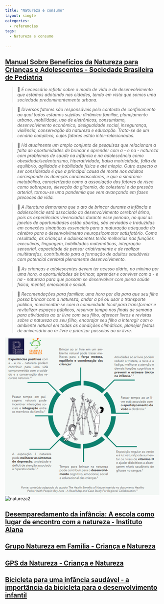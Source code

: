 ```yaml
---
title: "Natureza e consumo"
layout: single
categories:
  - referencias
tags:
  - Natureza e consumo

---
```


## [Manual Sobre Benefícios da Natureza para Crianças e Adolescentes - Sociedade Brasileira de Pediatria](https://www.sbp.com.br/fileadmin/user_upload/manual_orientacao_sbp_cen_.pdf)

> 💬 *É necessário refletir sobre o modo de vida e de desenvolvimento que estamos adotando nas cidades, tendo em vista que somos uma sociedade predominantemente urbana.*

> 💬 *Diversos fatores são responsáveis pelo contexto de confinamento ao qual todos estamos sujeitos: dinâmica familiar, planejamento urbano, mobilidade, uso de eletrônicos, consumismo, desenvolvimento econômico, desigualdade social, insegurança, violência, conservação da natureza e educação. Trata-se de um cenário complexo, cujos fatores estão inter-relacionados.*

> 💬 *Há atualmente um amplo conjunto de pesquisas que relacionam a falta de oportunidades de brincar e aprender com a - e na - natureza com problemas de saúde na infância e na adolescência como obesidade/sedentarismo, hiperatividade, baixa motricidade, falta de equilíbrio, agilidade e habilidade física e até miopia. Outro aspecto a ser considerado é que a principal causa de morte nos adultos corresponde às doenças cardiovasculares, e que a síndrome metabólica, caracterizada como a associação dos fatores de risco como sobrepeso, elevação da glicemia, do colesterol e da pressão arterial, tornou-se uma pandemia que vem avançando em fases precoces da vida.*

> 💬 *A literatura demonstra que o ato de brincar durante a infância e adolescência está associado ao desenvolvimento cerebral ótimo, pois as experiências vivenciadas durante esse período, no qual as janelas de oportunidades estão abertas, são enviadas e traduzidas em conexões sinápticas essenciais para a maturação adequada do cérebro para o desenvolvimento neuropsicomotor satisfatório. Como resultado, as crianças e adolescentes terão melhorias nas funções executivas, linguagem, habilidades matemáticas, integração sensorial, capacidade de pensar criativamente e de realizar multitarefas, contribuindo para a formação de adultos saudáveis com potencial cerebral plenamente desenvolvimento.* 

> 💬 *As crianças e adolescentes devem ter acesso diário, no mínimo por uma hora, a oportunidades de brincar, aprender e conviver com a - e na - natureza para que possam se desenvolver com plena saúde física, mental, emocional e social.*

>💬 *Recomendações para famílias: uma hora por dia para que seu filho possa brincar com a natureza, andar a pé ou usar o transporte público, movimentar-se com a comunidade local para transformar e revitalizar espaços públicos, reservar tempo nos finais de semana para atividades ao ar livre com seu filho, oferecer livros e revistas sobre a natureza ao seu filho, encorajar seu filho a interagir com o ambiente natural em todas as condições climáticas, planejar festas de aniversário ao ar livre e priorizar passeios ao ar livre.*

![natureza1](images/natureza-criancas.png)
![natureza2](images/natureza-família.png)


## [Desemparedamento da infância: A escola como lugar de encontro com a natureza - Instituto Alana](https://criancaenatureza.org.br/wp-content/uploads/2018/08/Desemparedamento_infancia.pdf)

## [Grupo Natureza em Família - Criança e Natureza](https://criancaenatureza.org.br/pt/nossas-acoes/clubes-natureza-em-familia/)

## [GPS da Natureza - Criança e Natureza](https://criancaenatureza.org.br/gps-da-natureza/login)

## [Bicicleta para uma infância saudável - a importância da bicicleta para o desenvolvimento infantil](https://criancaenatureza.org.br/wp-content/uploads/2018/09/Infográfico-Bicicleta-infância-saudável-Bicicleta-nos-Planos.pdf)